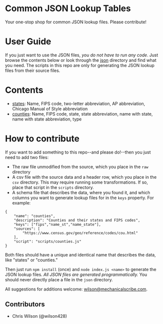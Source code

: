 # Common JSON Lookup Tables
Your one-stop shop for common JSON lookup files. Please contribute!

# User Guide
If you just want to use the JSON files, *you do not have to run any code*. Just browse the contents below or look through the [json](json) directory and find what you need. The scripts in this repo are only for generating the JSON lookup files from their source files.

# Contents
+ [states](json/states): Name, FIPS code, two-letter abbreviation, AP abbreviation, Chicago Manual of Style abbreviation
+ [counties](json/counties): Name, FIPS code, state, state abbreviation, name with state, name with state abbreviation, type

# How to contribute
If you want to add something to this repo--and please do!--then you just need to add two files:
+ The raw file unmodified from the source, which you place in the `raw` directory
+ A csv file with the source data and a header row, which you place in the `csv` directory. This may require running some transformations. If so, place that script in the `scripts` directory.
+ A schema file that describes the data, where you found it, and which columns you want to generate lookup files for in the `keys` property. For example:
```
{
	"name": "counties",
	"description": "Counties and their states and FIPS codes",
	"keys": ["fips","name_st","name_state"],
	"sources": [
		"https://www.census.gov/geo/reference/codes/cou.html"
	],
	"script": "scripts/counties.js"
}
```

Both files should have a unique and identical name that describes the data, like "states" or "counties."

Then just run `npm install` (once) and `node index.js <name>` to generate the JSON lookup files. *All JSON files are generated programmatically.* You should never directly place a file in the `json` directory.

All suggestions for additions welcome: wilson@mechanicalscribe.com.

## Contributors
+ Chris Wilson (@wilson428)
